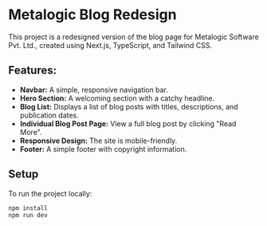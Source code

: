 # Metalogic Blog Redesign

This project is a redesigned version of the blog page for Metalogic Software Pvt. Ltd., created using Next.js, TypeScript, and Tailwind CSS.

## Features:

-  **Navbar:** A simple, responsive navigation bar.
-  **Hero Section:** A welcoming section with a catchy headline.
-  **Blog List:** Displays a list of blog posts with titles, descriptions, and publication dates.
-  **Individual Blog Post Page:** View a full blog post by clicking "Read More".
-  **Responsive Design:** The site is mobile-friendly.
-  **Footer:** A simple footer with copyright information.

## Setup

To run the project locally:

```bash
npm install
npm run dev
```
